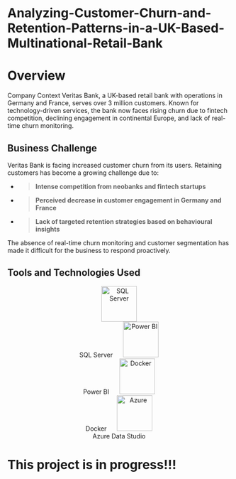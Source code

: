 # Analyzing-Customer-Churn-and-Retention-Patterns-in-a-UK-Based-Multinational-Retail-Bank

# Overview 

Company Context Veritas Bank, a UK-based retail bank with operations in Germany and France, serves over 3 million customers. Known for technology-driven services, the bank now faces rising churn due to fintech competition, declining engagement in continental Europe, and lack of real-time churn monitoring.

## Business Challenge 

Veritas Bank is facing increased customer churn from its users. Retaining customers has become a growing challenge due to:

- > **Intense competition from neobanks and fintech startups**
 - > **Perceived decrease in customer engagement in Germany and France**
  - >  **Lack of targeted retention strategies based on behavioural insights**

The absence of real-time churn monitoring and customer segmentation has made it difficult for the business to respond
proactively.

## Tools and Technologies Used 

<p align="center">
  <img src="https://upload.wikimedia.org/wikipedia/commons/8/87/Sql_data_base_with_logo.png" alt="SQL Server" width="80"/><br>SQL Server
  &nbsp;&nbsp;&nbsp;&nbsp;
  <img src="https://upload.wikimedia.org/wikipedia/commons/c/cf/New_Power_BI_Logo.svg" alt="Power BI" width="80"/><br>Power BI
  &nbsp;&nbsp;&nbsp;&nbsp;
  <img src="https://upload.wikimedia.org/wikipedia/commons/4/4e/Docker_%28container_engine%29_logo.svg" alt="Docker" width="80"/><br>Docker
  &nbsp;&nbsp;&nbsp;&nbsp;
  <img src="https://upload.wikimedia.org/wikipedia/commons/f/fa/Microsoft_Azure.svg" alt="Azure" width="80"/><br>Azure Data Studio
</p>



# This project is in progress!!! 
